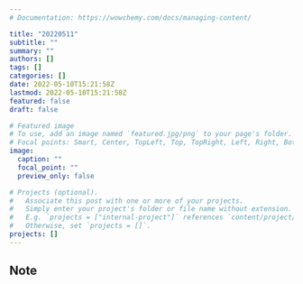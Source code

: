 ```yaml
---
# Documentation: https://wowchemy.com/docs/managing-content/

title: "20220511"
subtitle: ""
summary: ""
authors: []
tags: []
categories: []
date: 2022-05-10T15:21:58Z
lastmod: 2022-05-10T15:21:58Z
featured: false
draft: false

# Featured image
# To use, add an image named `featured.jpg/png` to your page's folder.
# Focal points: Smart, Center, TopLeft, Top, TopRight, Left, Right, BottomLeft, Bottom, BottomRight.
image:
  caption: ""
  focal_point: ""
  preview_only: false

# Projects (optional).
#   Associate this post with one or more of your projects.
#   Simply enter your project's folder or file name without extension.
#   E.g. `projects = ["internal-project"]` references `content/project/deep-learning/index.md`.
#   Otherwise, set `projects = []`.
projects: []
---
```


## Note

